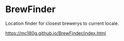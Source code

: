 # BrewFinder
Location finder for closest brewerys to current locale.

<!-- Live Website -->
https://mc180g.github.io/BrewFinder/index.html